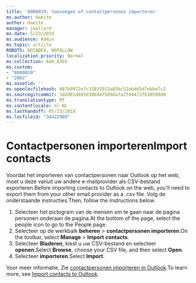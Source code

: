 ```yaml
---
title: '8000019: toevoegen of contactpersonen importeren'
ms.author: daeite
author: daeite
manager: joallard
ms.date: 5/23/2019
ms.audience: Admin
ms.topic: article
ROBOTS: NOINDEX, NOFOLLOW
localization_priority: Normal
ms.collection: Adm_O365
ms.custom:
- "8000019"
- "2002"
ms.assetid: ''
ms.openlocfilehash: 687b9972e7c32833913a85bc52abdd5d7ebbe7c2
ms.sourcegitcommit: 3ddd01d693d306d47509da7a2fd44737b3059dd0
ms.translationtype: MT
ms.contentlocale: nl-NL
ms.lasthandoff: 05/23/2019
ms.locfileid: "34422908"
---
```

# <a name="import-contacts"></a><span data-ttu-id="2c2bd-102">Contactpersonen importeren</span><span class="sxs-lookup"><span data-stu-id="2c2bd-102">Import contacts</span></span>

<span data-ttu-id="2c2bd-103">Voordat het importeren van contactpersonen naar Outlook op het web, moet u deze vanuit uw andere e-mailprovider als CSV-bestand exporteren.</span><span class="sxs-lookup"><span data-stu-id="2c2bd-103">Before importing contacts to Outlook on the web, you'll need to export them from your other email provider as a .csv file.</span></span> <span data-ttu-id="2c2bd-104">Volg de onderstaande instructies.</span><span class="sxs-lookup"><span data-stu-id="2c2bd-104">Then, follow the instructions below.</span></span>

1. <span data-ttu-id="2c2bd-105">Selecteer het pictogram van de mensen om te gaan naar de pagina personen onderaan de pagina.</span><span class="sxs-lookup"><span data-stu-id="2c2bd-105">At the bottom of the page, select the people icon to go to the People page.</span></span>
2. <span data-ttu-id="2c2bd-106">Selecteer op de werkbalk **beheren** > **contactpersonen importeren**.</span><span class="sxs-lookup"><span data-stu-id="2c2bd-106">On the toolbar, select **Manage** > **Import contacts**.</span></span>
3. <span data-ttu-id="2c2bd-107">Selecteer **Bladeren**, kiest u uw CSV-bestand en selecteer **openen**.</span><span class="sxs-lookup"><span data-stu-id="2c2bd-107">Select **Browse**, choose your CSV file, and then select **Open**.</span></span>
4. <span data-ttu-id="2c2bd-108">Selecteer **importeren**.</span><span class="sxs-lookup"><span data-stu-id="2c2bd-108">Select **Import**.</span></span>

<span data-ttu-id="2c2bd-109">Voor meer informatie, Zie [contactpersonen importeren in Outlook](https://support.office.com/article/bb796340-b58a-46c1-90c7-b549b8f3c5f8#ID0EAACAAA=Outlook_on_the_web).</span><span class="sxs-lookup"><span data-stu-id="2c2bd-109">To learn more, see [Import contacts to Outlook](https://support.office.com/article/bb796340-b58a-46c1-90c7-b549b8f3c5f8#ID0EAACAAA=Outlook_on_the_web).</span></span>

